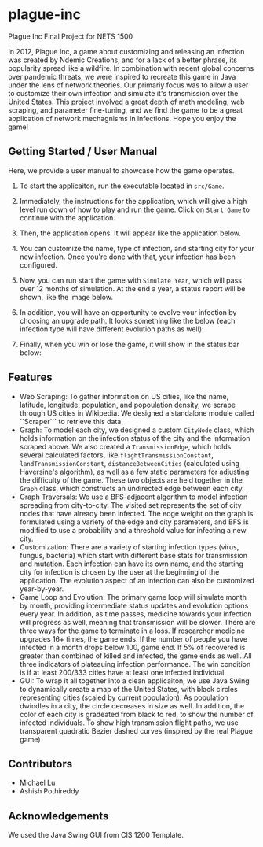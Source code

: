 # plague-inc
Plague Inc Final Project for NETS 1500

In 2012, Plague Inc, a game about customizing and releasing an infection was created by Ndemic Creations, and for a lack of a better phrase, its popularity spread like a wildfire. In combination with recent global concerns over pandemic threats, we were inspired to recreate this game in Java under the lens of network theories. Our primariy focus was to allow a user to customize their own infection and simulate it's transmission over the United States. This project involved a great depth of math modeling, web scraping, and parameter fine-tuning, and we find the game to be a great application of network mechagnisms in infections. Hope you enjoy the game!

## Getting Started / User Manual

Here, we provide a user manual to showcase how the game operates. 

1. To start the applicaiton, run the executable located in ```src/Game```.

2. Immediately, the instructions for the application, which will give a high level run down of how to play and run the game. Click on ```Start Game``` to continue with the application. 

3. Then, the application opens. It will appear like the application below.

4. You can customize the name, type of infection, and starting city for your new infection. Once you're done with that, your infection has been configured.

5. Now, you can run start the game with ```Simulate Year```, which will pass over 12 months of simulation. At the end a year, a status report will be shown, like the image below.

6. In addition, you will have an opportunity to evolve your infection by choosing an upgrade path. It looks something like the below (each infection type will have different evolution paths as well):

7. Finally, when you win or lose the game, it will show in the status bar below: 

## Features
- Web Scraping: To gather information on US cities, like the name, latitude, longitude, population, and popoulation density, we scrape through US cities in Wikipedia. We designed a standalone module called ``Scraper``` to retrieve this data. 
- Graph: To model each city, we designed a custom ```CityNode``` class, which holds information on the infection status of the city and the information scraped above. We also created a ```TransmissionEdge```, which holds several calculated factors, like ```flightTransmissionConstant```, ```landTransmissionConstant```, ```distanceBetweenCities``` (calculated using Haversine's algorithm), as well as a few static parameters for adjusting the difficulty of the game. These two objects are held together in the ```Graph``` class, which constructs an undirected edge between each city.
- Graph Traversals: We use a BFS-adjacent algorithm to model infection spreading from city-to-city. The visited set represents the set of city nodes that have already been infected. The edge weight on the graph is formulated using a variety of the edge and city parameters, and BFS is modified to use a probability and a threshold value for infecting a new city.
- Customization: There are a variety of starting infection types (virus, fungus, bacteria) which start with different base stats for transmission and mutation. Each infection can have its own name, and the starting city for infection is chosen by the user at the beginning of the application. The evolution aspect of an infection can also be customized year-by-year.
- Game Loop and Evolution: The primary game loop will simulate month by month, providing intermediate status updates and evolution options every year. In addition, as time passes, medicine towards your infection will progress as well, meaning that transmission will be slower. There are three ways for the game to terminate in a loss. If researcher medicine upgrades 16+ times, the game ends. If the number of people you have infected in a month drops below 100, game end. If 5% of recovered is greater than combined of killed and infected, the game ends as well. All three indicators of plateauing infection performance. The win condition is if at least 200/333 cities have at least one infected individual.
- GUI: To wrap it all together into a clean applicaiton, we use Java Swing to dynamically create a map of the United States, with black circles representing cities (scaled by current population). As population dwindles in a city, the circle decreases in size as well. In addition, the color of each city is gradeated from black to red, to show the number of infected individuals. To show high transmission flight paths, we use transparent quadratic Bezier dashed curves (inspired by the real Plague game) 


## Contributors
- Michael Lu
- Ashish Pothireddy

## Acknowledgements

We used the Java Swing GUI from CIS 1200 Template. 
